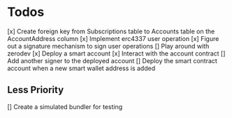 # Todos

[x] Create foreign key from Subscriptions table to Accounts table on the AccountAddress column
[x] Implement erc4337 user operation
[x] Figure out a signature mechanism to sign user operations 
[] Play around with zerodev
    [x] Deploy a smart account
    [x] Interact with the account contract
    [] Add another signer to the deployed account
    [] Deploy the smart contract account when a new smart wallet address is added

## Less Priority

[] Create a simulated bundler for testing
